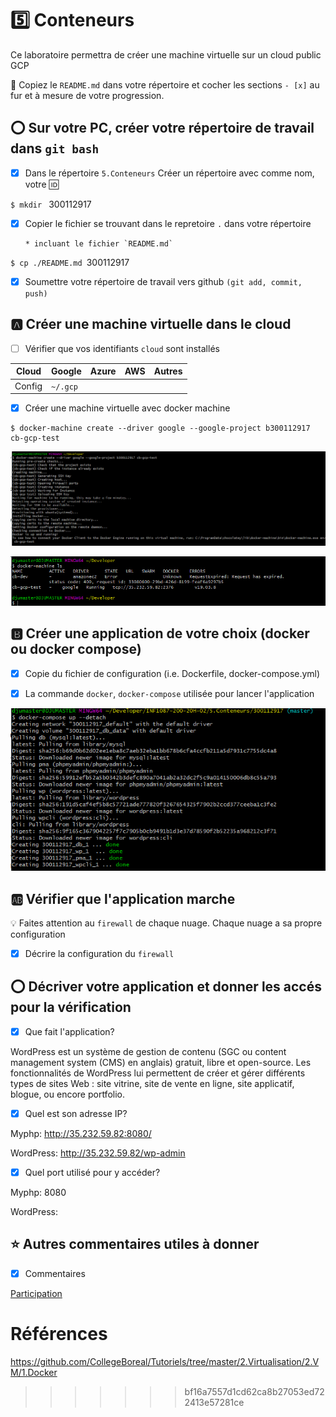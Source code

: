 # :five: Conteneurs

Ce laboratoire permettra de créer une machine virtuelle sur un cloud public GCP

:closed_book: Copiez le `README.md` dans votre répertoire et cocher les sections `- [x]` au fur et à mesure de votre progression.

## :o: Sur votre PC, créer votre répertoire de travail dans `git bash`

- [X] Dans le répertoire `5.Conteneurs` Créer un répertoire avec comme nom, votre :id:

`$ mkdir ` 300112917

- [X] Copier le fichier se trouvant dans le repretoire `.` dans votre répertoire

      * incluant le fichier `README.md` 


`$ cp ./README.md `300112917` `

- [X] Soumettre votre répertoire de travail vers github `(git add, commit, push)` 

## :a: Créer une machine virtuelle dans le cloud

- [ ] Vérifier que vos identifiants `cloud` sont installés

| Cloud  |  Google  | Azure       | AWS      |  Autres |
|--------|----------|-------------|----------|---------|
| Config | `~/.gcp` |             |          |         |

- [X] Créer une machine virtuelle avec docker machine

```
$ docker-machine create --driver google --google-project b300112917 cb-gcp-test
```
<img src="GCP1.PNG"></img>

<img src="GCP2.PNG"></img>
## :b: Créer une application de votre choix (docker ou docker compose)

- [X] Copie du fichier de configuration (i.e. Dockerfile, docker-compose.yml)

- [X] La commande `docker`, `docker-compose` utilisée pour lancer l'application

<img src="GCP3.PNG"></img>

## :ab: Vérifier que l'application marche

:bulb: Faites attention au `firewall` de chaque nuage. Chaque nuage a sa propre configuration

- [X] Décrire la configuration du `firewall`

## :o: Décriver votre application et donner les accés pour la vérification 

- [X] Que fait l'application?

WordPress est un système de gestion de contenu (SGC ou content management system (CMS) en anglais) gratuit, libre et open-source. Les fonctionnalités de WordPress lui permettent de créer et gérer différents types de sites Web : site vitrine, site de vente en ligne, site applicatif, blogue, ou encore portfolio.

- [X] Quel est son adresse IP?

Myphp: http://35.232.59.82:8080/

WordPress: http://35.232.59.82/wp-admin

- [X] Quel port utilisé pour y accéder?

Myphp: 8080

WordPress: 
## :star: Autres commentaires utiles à donner

- [X] Commentaires

[Participation](Participation.md)

# Références

https://github.com/CollegeBoreal/Tutoriels/tree/master/2.Virtualisation/2.VM/1.Docker
>>>>>>> bf16a7557d1cd62ca8b27053ed722413e57281ce

